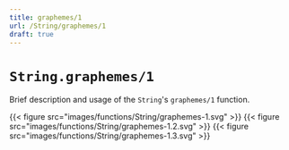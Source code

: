 ```yaml
---
title: graphemes/1
url: /String/graphemes/1
draft: true
---
```


# `String.graphemes/1`
Brief description and usage of the `String`'s `graphemes/1` function.

{{< figure src="images/functions/String/graphemes-1.svg" >}}
{{< figure src="images/functions/String/graphemes-1.2.svg" >}}
{{< figure src="images/functions/String/graphemes-1.3.svg" >}}
